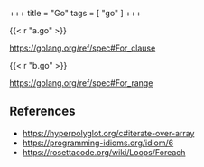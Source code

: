 +++
title = "Go"
tags = [ "go" ]
+++

{{< r "a.go" >}}

<https://golang.org/ref/spec#For_clause>

{{< r "b.go" >}}

<https://golang.org/ref/spec#For_range>

## References

- <https://hyperpolyglot.org/c#iterate-over-array>
- <https://programming-idioms.org/idiom/6>
- <https://rosettacode.org/wiki/Loops/Foreach>

